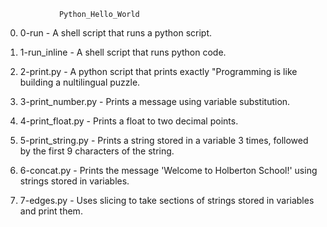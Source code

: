 				Python_Hello_World
0. 0-run - A shell script that runs a python script.

1. 1-run_inline - A shell script that runs python code.

2. 2-print.py - A python script that prints exactly \"Programming is like building a nultilingual puzzle.

3. 3-print_number.py - Prints a message using variable substitution.

4. 4-print_float.py - Prints a float to two decimal points.

5. 5-print_string.py - Prints a string stored in a variable 3 times, followed by the first 9 characters of the string.

6. 6-concat.py - Prints the message 'Welcome to Holberton School!' using strings stored in variables.

7. 7-edges.py - Uses slicing to take sections of strings stored in variables and print them.

